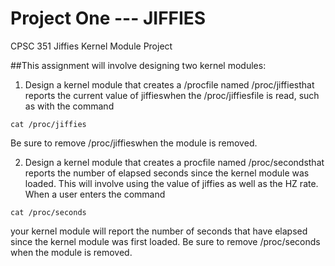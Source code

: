 # Project One --- JIFFIES

CPSC 351 Jiffies Kernel Module Project  

##This assignment will involve designing two kernel modules:

1. Design a kernel module that creates a /procfile named /proc/jiffiesthat reports the current value of
jiffieswhen the /proc/jiffiesfile is read, such as with the command
```
cat /proc/jiffies
```
Be sure to remove /proc/jiffieswhen the module is removed.

2. Design a kernel module that creates a procfile named /proc/secondsthat reports the number of elapsed
seconds since the kernel module was loaded. This will involve using the value of jiffies as well as the HZ rate.
When a user enters the command
```
cat /proc/seconds
```
your kernel module will report the number of seconds that have elapsed since the kernel module was first
loaded. Be sure to remove /proc/seconds when the module is removed.
